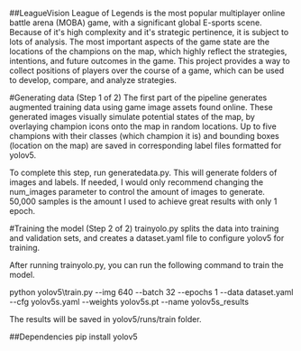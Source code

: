 ##LeagueVision
League of Legends is the most popular multiplayer online battle arena (MOBA) game, with a significant global E-sports scene. Because of it's high complexity and it's strategic pertinence, it is subject to lots of analysis. The most important aspects of the game state are the locations of the champions on the map, which highly reflect the strategies, intentions, and future outcomes in the game. This project provides a way to collect positions of players over the course of a game, which can be used to develop, compare, and analyze strategies.

#Generating data (Step 1 of 2)
The first part of the pipeline generates augmented training data using game image assets found online. These generated images visually simulate potential states of the map, by overlaying champion icons onto the map in random locations. Up to five champions with their classes (which champion it is) and bounding boxes (location on the map) are saved in corresponding label files formatted for yolov5.

To complete this step, run generatedata.py. This will generate folders of images and labels. If needed, I would only recommend changing the num_images parameter to control the amount of images to generate. 50,000 samples is the amount I used to achieve great results with only 1 epoch.

#Training the model (Step 2 of 2)
trainyolo.py splits the data into training and validation sets, and creates a dataset.yaml file to configure yolov5 for training. 

After running trainyolo.py, you can run the following command to train the model. 

python yolov5\\train.py --img 640 --batch 32 --epochs 1 --data dataset.yaml --cfg yolov5s.yaml --weights yolov5s.pt --name yolov5s_results

The results will be saved in yolov5/runs/train folder.




##Dependencies
pip install yolov5

